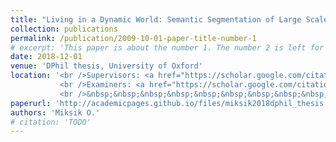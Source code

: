 ```yaml
---
title: "Living in a Dynamic World: Semantic Segmentation of Large Scale 3D Environments"
collection: publications
permalink: /publication/2009-10-01-paper-title-number-1
# excerpt: 'This paper is about the number 1. The number 2 is left for future work.'
date: 2018-12-01
venue: 'DPhil thesis, University of Oxford'
location: '<br />Supervisors: <a href="https://scholar.google.com/citations?user=kPxa2w0AAAAJ&hl=en">prof Philip H.S. Torr</a>, <a href="https://ptrckprz.github.io/">Dr Patrick Perez</a>
           <br />Examiners: <a href="https://scholar.google.com/citations?user=73t3lIcAAAAJ">Dr Andrew W. Fitzgibbon (Microsoft Research Cambridge)</a>,
           <br />&nbsp;&nbsp;&nbsp;&nbsp;&nbsp;&nbsp;&nbsp;&nbsp;&nbsp;&nbsp;&nbsp;&nbsp;&nbsp;&nbsp;&nbsp;&nbsp;&nbsp;&nbsp;<a href="https://scholar.google.com/citations?user=O5QreiwAAAAJ&hl=en">prof David W. Murray (University of Oxford)</a>'
paperurl: 'http://academicpages.github.io/files/miksik2018dphil_thesis.pdf'
authors: 'Miksik O.'
# citation: 'TODO'
---
```

